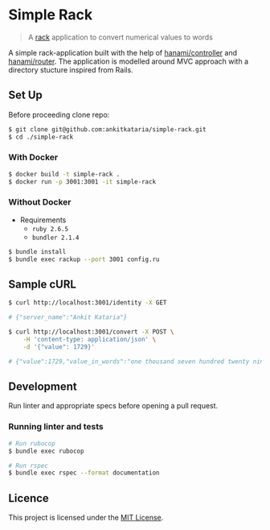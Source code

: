# Simple Rack

> A [rack](https://github.com/rack/rack) application to convert numerical values to words

A simple rack-application built with the help of [hanami/controller](https://github.com/hanami/controller) and [hanami/router](https://github.com/hanami/router). The application is modelled around MVC approach with a directory stucture inspired from Rails.

## Set Up

Before proceeding clone repo:

```bash
$ git clone git@github.com:ankitkataria/simple-rack.git
$ cd ./simple-rack
```

### With Docker

```bash
$ docker build -t simple-rack .
$ docker run -p 3001:3001 -it simple-rack
```

### Without Docker

- Requirements
    - `ruby 2.6.5`
    - `bundler 2.1.4`

```bash
$ bundle install
$ bundle exec rackup --port 3001 config.ru
```

## Sample cURL

```bash
$ curl http://localhost:3001/identity -X GET

# {"server_name":"Ankit Kataria"}

$ curl http://localhost:3001/convert -X POST \
    -H 'content-type: application/json' \
    -d '{"value": 1729}'

# {"value":1729,"value_in_words":"one thousand seven hundred twenty nine"
```

## Development

Run linter and appropriate specs before opening a pull request.

### Running linter and tests

```bash
# Run rubocop
$ bundle exec rubocop

# Run rspec
$ bundle exec rspec --format documentation
```

## Licence

This project is licensed under the [MIT License](https://opensource.org/licenses/MIT).


